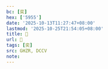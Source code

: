 ```yaml
---
bc: [奕]
hex: ['5955']
date: '2025-10-13T11:27:47+08:00'
lastmod: '2025-10-25T21:54:05+08:00'
title: 󰙳
url: 󰙳
tags: [奕]
src: GHZR, DCCV
note:
---
```

